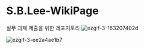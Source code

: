 # S.B.Lee-WikiPage
실무 과제 제출을 위한 레포지토리
![ezgif-3-163207402d](https://github.com/sungbinlee/S.B.Lee-WikiPage/assets/52542229/30d5d70e-b654-4fb6-8d72-aba637c2d82e)

![ezgif-3-ee2a4ae1b7](https://github.com/sungbinlee/S.B.Lee-WikiPage/assets/52542229/d14f188d-14cf-447b-9337-0f99ce0bcf23)
